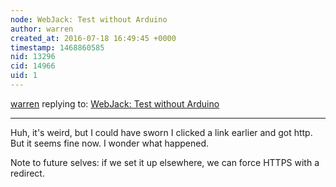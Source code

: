 ```yaml
---
node: WebJack: Test without Arduino
author: warren
created_at: 2016-07-18 16:49:45 +0000
timestamp: 1468860585
nid: 13296
cid: 14966
uid: 1
---
```




[warren](../profile/warren) replying to: [WebJack: Test without Arduino](../notes/rmeister/07-18-2016/webjack-test-without-arduino)

----
Huh, it's weird, but I could have sworn I clicked a link earlier and got http. But it seems fine now. I wonder what happened. 

Note to future selves: if we set it up elsewhere, we can force HTTPS with a redirect. 